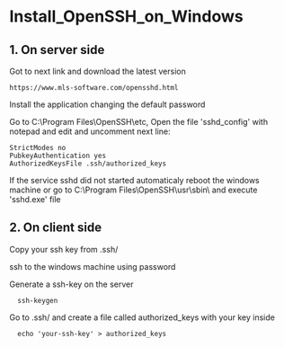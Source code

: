 # Install_OpenSSH_on_Windows

## 1. On server side 

Got to next link and download the latest version

```
https://www.mls-software.com/opensshd.html
```

Install the application changing the default password

Go to C:\Program Files\OpenSSH\etc, Open the file 'sshd_config' with notepad and edit and uncomment next line:

```
StrictModes no
PubkeyAuthentication yes
AuthorizedKeysFile .ssh/authorized_keys
```

If the service sshd did not started automaticaly reboot the windows machine or go to C:\Program Files\OpenSSH\usr\sbin\ and execute 'sshd.exe' file

## 2. On client side

Copy your ssh key from .ssh/

ssh to the windows machine using password

Generate a ssh-key on the server

```
  ssh-keygen
```
  
Go to .ssh/ and create a file called authorized_keys with your key inside

```
  echo 'your-ssh-key' > authorized_keys
```
  

